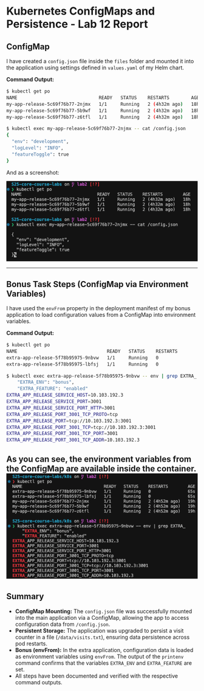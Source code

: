 # Kubernetes ConfigMaps and Persistence - Lab 12 Report

## ConfigMap

I have created a `config.json` file inside the `files` folder and mounted it into the application using settings defined in `values.yaml` of my Helm chart.

**Command Output:**

```bash
$ kubectl get po
NAME                              READY   STATUS    RESTARTS        AGE
my-app-release-5c69f76b77-2njmx   1/1     Running   2 (4h32m ago)   18h
my-app-release-5c69f76b77-5b9wf   1/1     Running   2 (4h32m ago)   18h
my-app-release-5c69f76b77-z6tfl   1/1     Running   2 (4h32m ago)   18h
```

```bash
$ kubectl exec my-app-release-5c69f76b77-2njmx -- cat /config.json
{
  "env": "development",
  "logLevel": "INFO",
  "featureToggle": true
}
```

And as a screenshot:

![ConfigMap Screenshot](./media/configmap/config.png)

---

## Bonus Task Steps (ConfigMap via Environment Variables)

I have used the `envFrom` property in the deployment manifest of my bonus application to load configuration values from a ConfigMap into environment variables.

**Command Output:**

```bash
$ kubectl get po
NAME                                 READY   STATUS    RESTARTS        AGE
extra-app-release-5f78b95975-9nbvw   1/1     Running   0               65s
extra-app-release-5f78b95975-lbfsj   1/1     Running   0               65s
```

```bash
$ kubectl exec extra-app-release-5f78b95975-9nbvw -- env | grep EXTRA_
    "EXTRA_ENV": "bonus",
    "EXTRA_FEATURE": "enabled"
EXTRA_APP_RELEASE_SERVICE_HOST=10.103.192.3
EXTRA_APP_RELEASE_SERVICE_PORT=3001
EXTRA_APP_RELEASE_SERVICE_PORT_HTTP=3001
EXTRA_APP_RELEASE_PORT_3001_TCP_PROTO=tcp
EXTRA_APP_RELEASE_PORT=tcp://10.103.192.3:3001
EXTRA_APP_RELEASE_PORT_3001_TCP=tcp://10.103.192.3:3001
EXTRA_APP_RELEASE_PORT_3001_TCP_PORT=3001
EXTRA_APP_RELEASE_PORT_3001_TCP_ADDR=10.103.192.3
```

As you can see, the environment variables from the ConfigMap are available inside the container.
![Extra Env Screenshot](./media/configmap/extraenv.png)
---


## Summary

- **ConfigMap Mounting:** The `config.json` file was successfully mounted into the main application via a ConfigMap, allowing the app to access configuration data from `/config.json`.
- **Persistent Storage:** The application was upgraded to persist a visit counter in a file (`/data/visits.txt`), ensuring data persistence across pod restarts.
- **Bonus (envFrom):** In the extra application, configuration data is loaded as environment variables using `envFrom`. The output of the `printenv` command confirms that the variables `EXTRA_ENV` and `EXTRA_FEATURE` are set.
- All steps have been documented and verified with the respective command outputs.
